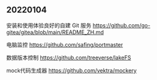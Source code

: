 ## 20220104

安装和使用体验良好的自建 Git 服务
https://github.com/go-gitea/gitea/blob/main/README_ZH.md


电脑监控
https://github.com/safing/portmaster


数据版本控制
https://github.com/treeverse/lakeFS

mock代码生成器
https://github.com/vektra/mockery
